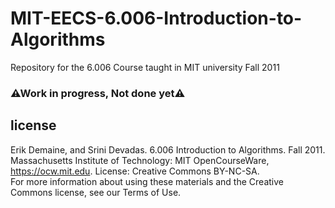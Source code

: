 # MIT-EECS-6.006-Introduction-to-Algorithms
Repository for the 6.006 Course taught in MIT university Fall 2011

### ⚠Work in progress, Not done yet⚠

## license
Erik Demaine, and Srini Devadas. 6.006 Introduction to Algorithms. Fall 2011. Massachusetts Institute of Technology: MIT OpenCourseWare, https://ocw.mit.edu. License: Creative Commons BY-NC-SA.  
For more information about using these materials and the Creative Commons license, see our Terms of Use.
